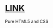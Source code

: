 # [LINK](https://crasher746.github.io/glowing-tube-light-text-animation/ "pixel-button-hover-animation-effects")
Pure HTML5 and CSS
